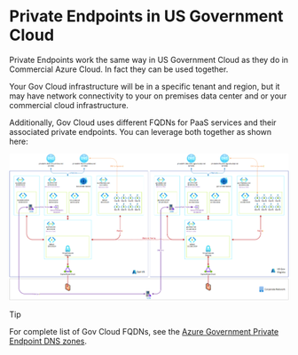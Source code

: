 # Private Endpoints in US Government Cloud

Private Endpoints work the same way in US Government Cloud as they do in Commercial Azure Cloud. In fact they can be used together.

Your Gov Cloud infrastructure will be in a specific tenant and region, but it may have network connectivity to your on premises data center and or your commercial cloud infrastructure.

Additionally, Gov Cloud uses different FQDNs for PaaS services and their associated private endpoints. You can leverage both together as shown here:

![Gov Cloud Private Endpoints](./images/commercial-and-gov-cloud.png)

> [!TIP]
> For complete list of Gov Cloud FQDNs, see the [Azure Government Private Endpoint DNS zones](https://learn.microsoft.com/en-us/azure/private-link/private-endpoint-dns#government).